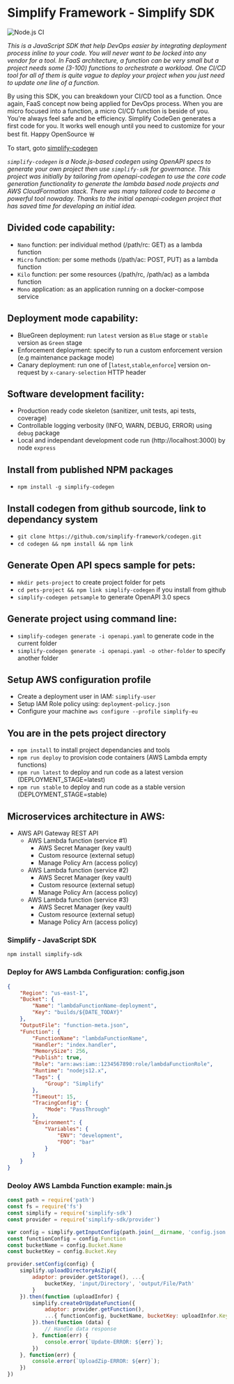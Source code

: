 # Simplify Framework - Simplify SDK
  
![Node.js CI](https://github.com/simplify-framework/pets-project/workflows/Node.js%20CI/badge.svg)

*This is a JavaScript SDK that help DevOps easier by integrating deployment process inline to your code. You will never want to be locked into any vendor for a tool. In FaaS architecture, a function can be very small but a project needs some (3-100) functions to orchestrate a workload. One CI/CD tool for all of them is quite vague to deploy your project when you just need to update one line of a function.*

By using this SDK, you can breakdown your CI/CD tool as a function. Once again, FaaS concept now being applied for DevOps process. When you are micro focused into a function, a micro CI/CD function is beside of you. You're always feel safe and be efficiency. Simplify CodeGen generates a first code for you. It works well enough until you need to customize for your best fit. Happy OpenSource ￦

To start, goto [simplify-codegen](https://github.com/simplify-framework/simplify-codegen)

*`simplify-codegen` is a Node.js-based codegen using OpenAPI specs to generate your own project then use `simplify-sdk` for governance. This project was initially by tailoring from openapi-codegen to use the core code generation functionality to generate the lambda based node projects and AWS CloudFormation stack. There was many tailored code to become a powerful tool nowaday. Thanks to the initial openapi-codegen project that has saved time for developing an initial idea.*

## Divided code capability:
- `Nano` function: per individual method (/path/rc: GET) as a lambda function
- `Micro` function: per some methods (/path/ac: POST, PUT) as a lambda function
- `Kilo` function: per some resources (/path/rc, /path/ac) as a lambda function
- `Mono` application: as an application running on a docker-compose service

## Deployment mode capability:
- BlueGreen deployment: run `latest` version as `Blue` stage or `stable` version as `Green` stage
- Enforcement deployment: specify to run a custom enforcement version (e.g maintenance package mode)
- Canary deployment: run one of [`latest`,`stable`,`enforce`] version on-request by `x-canary-selection` HTTP header

## Software development facility:
- Production ready code skeleton (sanitizer, unit tests, api tests, coverage)
- Controllable logging verbosity (INFO, WARN, DEBUG, ERROR) using `debug` package
- Local and independant development code run (http://localhost:3000) by node `express`

## Install from published NPM packages
- `npm install -g simplify-codegen`

## Install codegen from github sourcode, link to dependancy system
- `git clone https://github.com/simplify-framework/codegen.git`
- `cd codegen && npm install && npm link`

## Generate Open API specs sample for pets:
- `mkdir pets-project` to create project folder for pets
- `cd pets-project && npm link simplify-codegen` if you install from github
- `simplify-codegen petsample` to generate OpenAPI 3.0 specs

## Generate project using command line:
- `simplify-codegen generate -i openapi.yaml` to generate code in the current folder
- `simplify-codegen generate -i openapi.yaml -o other-folder` to specify another folder

## Setup AWS configuration profile
- Create a deployment user in IAM: `simplify-user`
- Setup IAM Role policy using: `deployment-policy.json`
- Configure your machine `aws configure --profile simplify-eu`

## You are in the pets project directory
- `npm install` to install project dependancies and tools
- `npm run deploy` to provision code containers (AWS Lambda empty functions)
- `npm run latest` to deploy and run code as a latest version (DEPLOYMENT_STAGE=latest)
- `npm run stable` to deploy and run code as a stable version (DEPLOYMENT_STAGE=stable)

## Microservices architecture in AWS:
+ AWS API Gateway REST API
  + AWS Lambda function   (service #1)
    - AWS Secret Manager  (key vault)
    - Custom resource     (external setup)
    - Manage Policy Arn   (access policy)
  + AWS Lambda function   (service #2)
    - AWS Secret Manager  (key vault)
    - Custom resource     (external setup)
    - Manage Policy Arn   (access policy)
  + AWS Lambda function   (service #3)
    - AWS Secret Manager  (key vault)
    - Custom resource     (external setup)
    - Manage Policy Arn   (access policy)

### Simplify - JavaScript SDK ###

`npm install simplify-sdk`

### Deploy for AWS Lambda Configuration: config.json

```Json
{
    "Region": "us-east-1",
    "Bucket": {
        "Name": "lambdaFunctionName-deployment",
        "Key": "builds/${DATE_TODAY}"
    },
    "OutputFile": "function-meta.json",
    "Function": {
        "FunctionName": "lambdaFunctionName",
        "Handler": "index.handler",
        "MemorySize": 256,
        "Publish": true,
        "Role": "arn:aws:iam::1234567890:role/lambdaFunctionRole",
        "Runtime": "nodejs12.x",
        "Tags": {
            "Group": "Simplify"
        },
        "Timeout": 15,
        "TracingConfig": {
            "Mode": "PassThrough"
        },
        "Environment": {
            "Variables": {
                "ENV": "development",
                "FOO": "bar"
            }
        }
    }
}
```

### Deoloy AWS Lambda Function example: main.js
```Javascript
const path = require('path')
const fs = require('fs')
const simplify = require('simplify-sdk')
const provider = require('simplify-sdk/provider')

var config = simplify.getInputConfig(path.join(__dirname, 'config.json'))
const functionConfig = config.Function
const bucketName = config.Bucket.Name
const bucketKey = config.Bucket.Key

provider.setConfig(config) {
    simplify.uploadDirectoryAsZip({
        adaptor: provider.getStorage(), ...{
            bucketKey, 'input/Directory', 'output/File/Path'
        }
    }).then(function (uploadInfor) {
        simplify.createOrUpdateFunction({
            adaptor: provider.getFunction(),
            ...{ functionConfig, bucketName, bucketKey: uploadInfor.Key }
        }).then(function (data) {
            // Handle data response
        }, function(err) {
            console.error(`Update-ERROR: ${err}`);
        })
    }, function(err) {
        console.error(`UploadZip-ERROR: ${err}`);
    })
})
```
